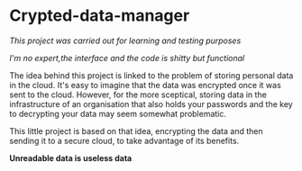 Crypted-data-manager
====================

*This project was carried out for learning and testing purposes*

*I'm no expert,the interface and the code is shitty but functional*

The idea behind this project is linked to the problem of storing personal data in the cloud.
It's easy to imagine that the data was encrypted once it was sent to the cloud.
However, for the more sceptical, storing data in the infrastructure of an organisation that also holds your passwords and the key to decrypting your data may seem somewhat problematic.

This little project is based on that idea, encrypting the data and then sending it to a secure cloud, to take advantage of its benefits.

**Unreadable data is useless data**

